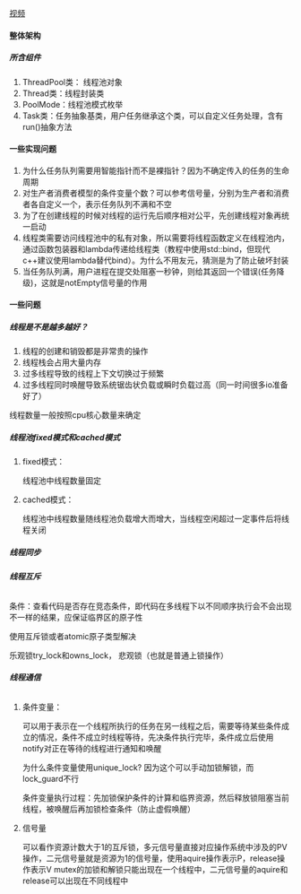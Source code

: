 [视频](https://www.bilibili.com/list/watchlater?oid=113557693859593&bvid=BV1RsBZYxEvw&spm_id_from=333.1007.top_right_bar_window_view_later.content.click)
#### <b>整体架构</b>
##### <b>所含组件</b>
1. ThreadPool类： 线程池对象
2. Thread类：线程封装类
3. PoolMode：线程池模式枚举
4. Task类：任务抽象基类，用户任务继承这个类，可以自定义任务处理，含有run()抽象方法

#### <b>一些实现问题</b>
1. 为什么任务队列需要用智能指针而不是裸指针？因为不确定传入的任务的生命周期
2. 对生产者消费者模型的条件变量个数？可以参考信号量，分别为生产者和消费者各自定义一个，表示任务队列不满和不空
3. 为了在创建线程的时候对线程的运行先后顺序相对公平，先创建线程对象再统一启动
4. 线程类需要访问线程池中的私有对象，所以需要将线程函数定义在线程池内，通过函数包装器和lambda传递给线程类（教程中使用std::bind，但现代c++建议使用lambda替代bind）。为什么不用友元，猜测是为了防止破坏封装
5. 当任务队列满，用户进程在提交处阻塞一秒钟，则给其返回一个错误(任务降级)，这就是notEmpty信号量的作用


#### <b>一些问题</b>
##### <b>线程是不是越多越好？</b>
1. 线程的创建和销毁都是非常贵的操作
2. 线程栈会占用大量内存
3. 过多线程导致的线程上下文切换过于频繁
4. 过多线程同时唤醒导致系统锯齿状负载或瞬时负载过高（同一时间很多io准备好了）

线程数量一般按照cpu核心数量来确定

##### <b>线程池fixed模式和cached模式</b>
1. fixed模式：

    线程池中线程数量固定
2. cached模式：

    线程池中线程数量随线程池负载增大而增大，当线程空闲超过一定事件后将线程关闭

##### <b>线程同步</b>
###### <b>线程互斥</b>
条件：查看代码是否存在竞态条件，即代码在多线程下以不同顺序执行会不会出现不一样的结果，应保证临界区的原子性

使用互斥锁或者atomic原子类型解决

乐观锁try_lock和owns_lock， 悲观锁（也就是普通上锁操作）
###### <b>线程通信</b>
1. 条件变量：
    
    可以用于表示在一个线程所执行的任务在另一线程之后，需要等待某些条件成立的情况，条件不成立时线程等待，先决条件执行完毕，条件成立后使用notify对正在等待的线程进行通知和唤醒

    为什么条件变量使用unique_lock? 因为这个可以手动加锁解锁，而lock_guard不行

    条件变量执行过程：先加锁保护条件的计算和临界资源，然后释放锁阻塞当前线程，被唤醒后再加锁检查条件（防止虚假唤醒）

2. 信号量

    可以看作资源计数大于1的互斥锁，多元信号量直接对应操作系统中涉及的PV操作，二元信号量就是资源为1的信号量，使用aquire操作表示P，release操作表示V
    mutex的加锁和解锁只能出现在一个线程中，二元信号量的aquire和release可以出现在不同线程中


